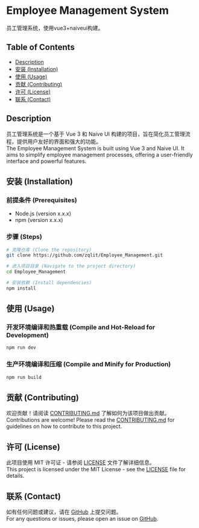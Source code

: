 # Employee Management System

员工管理系统，使用vue3+naiveui构建。

## Table of Contents
- [Description](#description)
- [安装 (Installation)](#安装-installation)
- [使用 (Usage)](#使用-usage)
- [贡献 (Contributing)](#贡献-contributing)
- [许可 (License)](#许可-license)
- [联系 (Contact)](#联系-contact)

## Description
员工管理系统是一个基于 Vue 3 和 Naive UI 构建的项目，旨在简化员工管理流程，提供用户友好的界面和强大的功能。  
The Employee Management System is built using Vue 3 and Naive UI. It aims to simplify employee management processes, offering a user-friendly interface and powerful features.

## 安装 (Installation)

### 前提条件 (Prerequisites)
- Node.js (version x.x.x)
- npm (version x.x.x)

### 步骤 (Steps)
```sh
# 克隆仓库 (Clone the repository)
git clone https://github.com/zqlit/Employee_Management.git

# 进入项目目录 (Navigate to the project directory)
cd Employee_Management

# 安装依赖 (Install dependencies)
npm install
```

## 使用 (Usage)

### 开发环境编译和热重载 (Compile and Hot-Reload for Development)
```sh
npm run dev
```

### 生产环境编译和压缩 (Compile and Minify for Production)
```sh
npm run build
```

## 贡献 (Contributing)
欢迎贡献！请阅读 [CONTRIBUTING.md](CONTRIBUTING.md) 了解如何为该项目做出贡献。  
Contributions are welcome! Please read the [CONTRIBUTING.md](CONTRIBUTING.md) for guidelines on how to contribute to this project.

## 许可 (License)
此项目使用 MIT 许可证 - 请参阅 [LICENSE](LICENSE) 文件了解详细信息。  
This project is licensed under the MIT License - see the [LICENSE](LICENSE) file for details.

## 联系 (Contact)
如有任何问题或建议，请在 [GitHub](https://github.com/zqlit/Employee_Management/issues) 上提交问题。  
For any questions or issues, please open an issue on [GitHub](https://github.com/zqlit/Employee_Management/issues).
